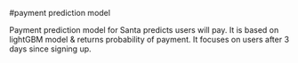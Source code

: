 #payment prediction model

Payment prediction model for Santa predicts users will pay.
It is based on lightGBM model & returns probability of payment.
It focuses on users after 3 days since signing up.
